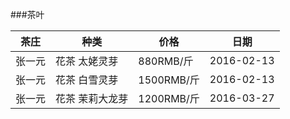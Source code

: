 ###茶叶

 茶庄 |     种类      |   价格   |   日期
------|---------------|----------|----------
张一元|花茶 太姥灵芽  |880RMB/斤 |2016-02-13|2016-03-27
张一元|花茶 白雪灵芽  |1500RMB/斤|2016-02-13
张一元|花茶 茉莉大龙芽|1200RMB/斤|2016-03-27
